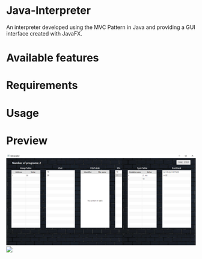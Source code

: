 # Java-Interpreter
An interpreter developed using the MVC Pattern in Java and providing a GUI interface created with JavaFX.

# Available features

# Requirements

# Usage

# Preview

![](Preview/programE.png)
![](Preview/progrmaP.png)

